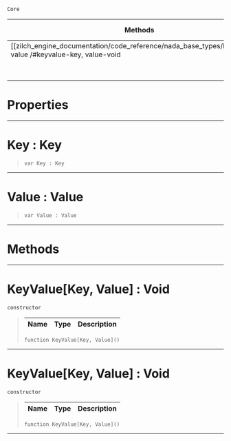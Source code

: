  `Core`

|Methods|Properties|Base Classes|Derived Classes|
|---|---|---|---|
|[[zilch_engine_documentation/code_reference/nada_base_types/keyvalue_key, value /#keyvalue-key, value-void | Constructor]]|[[zilch_engine_documentation/code_reference/nada_base_types/keyvalue_key, value /#key-key | Key]]| | |
| |[[zilch_engine_documentation/code_reference/nada_base_types/keyvalue_key, value /#value-value | Value]]| | |


 #  Properties


---  
 #  Key : Key

> 
> ``` lang=cpp, name=Nada
> var Key : Key


---  
 #  Value : Value

> 
> ``` lang=cpp, name=Nada
> var Value : Value


---  
 #  Methods


---  
 #  KeyValue[Key, Value] : Void

 `constructor`

> 
> |Name|Type|Description|
> |---|---|---|
> ``` lang=cpp, name=Nada
> function KeyValue[Key, Value]()
> ``` 


---  
 #  KeyValue[Key, Value] : Void

 `constructor`

> 
> |Name|Type|Description|
> |---|---|---|
> ``` lang=cpp, name=Nada
> function KeyValue[Key, Value]()
> ``` 


---  
 

 